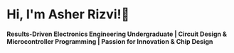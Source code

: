 # Hi, I'm Asher Rizvi!👋
**Results-Driven Electronics Engineering Undergraduate | Circuit Design & Microcontroller Programming | Passion for Innovation & Chip Design**
